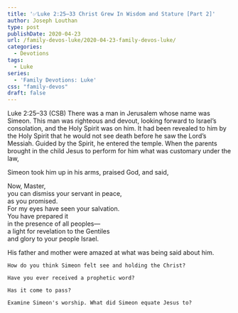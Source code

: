 ```yaml
---
title: '✅Luke 2:25–33 Christ Grew In Wisdom and Stature [Part 2]'
author: Joseph Louthan
type: post
publishDate: 2020-04-23
url: /family-devos-luke/2020-04-23-family-devos-luke/
categories:
  - Devotions
tags:
  - Luke
series:
  - 'Family Devotions: Luke'
css: "family-devos"
draft: false
---
```


​Luke 2:25–33 (CSB) There was a man in Jerusalem whose name was Simeon. This man was righteous and devout, looking forward to Israel’s consolation, and the Holy Spirit was on him.  It had been revealed to him by the Holy Spirit that he would not see death before he saw the Lord’s Messiah.  Guided by the Spirit, he entered the temple. When the parents brought in the child Jesus to perform for him what was customary under the law,

Simeon took him up in his arms, praised God, and said,

Now, Master,  
you can dismiss your servant in peace,  
as you promised.  
For my eyes have seen your salvation.  
You have prepared it  
in the presence of all peoples—  
a light for revelation to the Gentiles  
and glory to your people Israel.

His father and mother were amazed at what was being said about him.

```text
How do you think Simeon felt see and holding the Christ?

Have you ever received a prophetic word?

Has it come to pass?

Examine Simeon's worship. What did Simeon equate Jesus to?
```